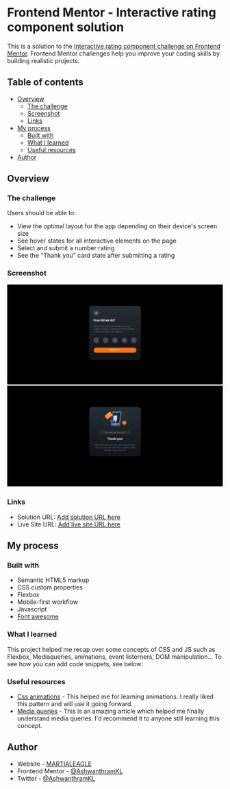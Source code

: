 # Frontend Mentor - Interactive rating component solution

This is a solution to the [Interactive rating component challenge on Frontend Mentor](https://www.frontendmentor.io/challenges/interactive-rating-component-koxpeBUmI). Frontend Mentor challenges help you improve your coding skills by building realistic projects. 

## Table of contents

- [Overview](#overview)
  - [The challenge](#the-challenge)
  - [Screenshot](#screenshot)
  - [Links](#links)
- [My process](#my-process)
  - [Built with](#built-with)
  - [What I learned](#what-i-learned)
  - [Useful resources](#useful-resources)
- [Author](#author)

## Overview

### The challenge

Users should be able to:

- View the optimal layout for the app depending on their device's screen size
- See hover states for all interactive elements on the page
- Select and submit a number rating
- See the "Thank you" card state after submitting a rating

### Screenshot

![Rating page](./images/website_preview_1.jpg)
![Thanking page](./images/website_preview_2.jpg)

### Links

- Solution URL: [Add solution URL here](https://your-solution-url.com)
- Live Site URL: [Add live site URL here](https://your-live-site-url.com)

## My process

### Built with

- Semantic HTML5 markup
- CSS custom properties
- Flexbox
- Mobile-first workflow
- Javascript  
- [Font awesome](https://fontawesome.com/)


### What I learned

This project helped me recap over some concepts of CSS and JS such as Flexbox, Mediaqueries, animations, event listerners, DOM manipulation...
To see how you can add code snippets, see below:

### Useful resources

- [Css animations](https://www.w3schools.com/css/css3_animations.asp) - This helped me for learning animations. I really liked this pattern and will use it going forward.
- [Media queries](https://developer.mozilla.org/en-US/docs/Learn/CSS/CSS_layout/Media_queries) - This is an amazing article which helped me finally understand media queries. I'd recommend it to anyone still learning this concept.

## Author

- Website - [MARTIALEAGLE](https://github.com/AshwanthramKL)
- Frontend Mentor - [@AshwanthramKL](https://www.frontendmentor.io/profile/AshwanthramKL)
- Twitter - [@AshwanthramKL](https://www.twitter.com/AshwanthramKL)
